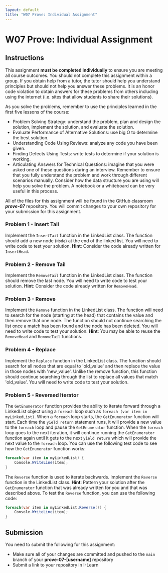 ```yaml
---
layout: default
title: "W07 Prove: Individual Assignment"
---
```


# W07 Prove: Individual Assignment
## Instructions
This assignment **must be completed individually** to ensure you are meeting all course outcomes. You should not complete this assignment within a group. If you obtain help from a tutor, the tutor should help you understand principles but should not help you answer these problems. It is an honor code violation to obtain answers for these problems from others including using the internet (i.e. sites that allow students to share their solutions).

As you solve the problems, remember to use the principles learned in the first five lessons of the course:
* Problem Solving Strategy: understand the problem, plan and design the solution, implement the solution, and evaluate the solution.
* Evaluate Performance of Alternative Solutions: use big O to determine the best solution.
* Understanding Code Using Reviews: analyze any code you have been given.
* Finding Defects Using Tests: write tests to determine if your solution is working.
* Articulating Answers for Technical Questions: imagine that you were asked one of these questions during an interview. Remember to ensure that you fully understand the problem and work through different scenarios manually. Consider how the data structure you are using will help you solve the problem. A notebook or a whiteboard can be very useful in this process.

All of the files for this assignment will be found in the GitHub classroom ***prove-07*** repository. You will commit changes to your own repository for your submission for this assignment.


### Problem 1 - Insert Tail
Implement the `InsertTail` function in the LinkedList class. The function should add a new node (`Node`) at the end of the linked list. You will need to write code to test your solution. **Hint**: Consider the code already written for `InsertHead`.

### Problem 2 - Remove Tail
Implement the `RemoveTail` function in the LinkedList class. The function should remove the last node. You will need to write code to test your solution. **Hint**: Consider the code already written for `RemoveHead`.

### Problem 3 - Remove
Implement the `Remove` function in the LinkedList class. The function will need to search for the node (starting at the head) that contains the value and then remove that one node. The function should not continue searching the list once a match has been found and the node has been deleted. You will need to write code to test your solution. **Hint**: You may be able to reuse the `RemoveHead` and `RemoveTail` functions.

### Problem 4 - Replace
Implement the `Replace` function in the LinkedList class. The function should search for all nodes that are equal to 'old_value' and then replace the value in those nodes with 'new_value'. Unlike the remove function, this function should continue searching through the list to replace all values that match 'old_value'. You will need to write code to test your solution.

### Problem 5 - Reversed Iterator
The `GetEnumerator` function provides the ability to iterate forward through a LinkedList object using a `foreach` loop such as `foreach (var item in myLinkedList)`. When a `foreach` loop starts, the `GetEnumerator` function will start. Each time the `yield return` statement runs, it will provide a new value to the `foreach` loop and pause the `GetEnumerator` function. When the `foreach` loop goes to the next iteration, it will continue running the `GetEnumerator` function again until it gets to the next `yield return` which will provide the next value to the `foreach` loop. You can use the following test code to see how the `GetEnumerator` function works:

```csharp
foreach(var item in myLinkedList) {
	Console.WriteLine(item);
}
```

The `Reverse` function is used to iterate backwards. Implement the `Reverse` function in the LinkedList class. **Hint**: Pattern your solution after the `GetEnumerator` function that was already written for you and that was described above. To test the `Reverse` function, you can use the following code:

```csharp
foreach(var item in myLinkedList.Reverse()) {
	Console.WriteLine(item);
}
```

## Submission
You need to submit the following for this assignment:
* Make sure all of your changes are committed and pushed to the `main` branch of your **prove-07-[username]** repository
* Submit a link to your repository in I-Learn

